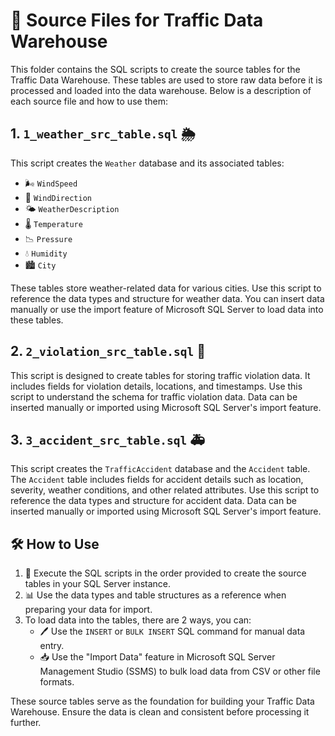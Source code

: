 # 📂 Source Files for Traffic Data Warehouse

This folder contains the SQL scripts to create the source tables for the Traffic Data Warehouse. These tables are used to store raw data before it is processed and loaded into the data warehouse. Below is a description of each source file and how to use them:

## 1. `1_weather_src_table.sql` 🌦️

This script creates the `Weather` database and its associated tables:

- 🌬️ `WindSpeed`
- 🧭 `WindDirection`
- 🌤️ `WeatherDescription`
- 🌡️ `Temperature`
- 📉 `Pressure`
- 💧 `Humidity`
- 🏙️ `City`

These tables store weather-related data for various cities. Use this script to reference the data types and structure for weather data. You can insert data manually or use the import feature of Microsoft SQL Server to load data into these tables.

## 2. `2_violation_src_table.sql` 🚦

This script is designed to create tables for storing traffic violation data. It includes fields for violation details, locations, and timestamps. Use this script to understand the schema for traffic violation data. Data can be inserted manually or imported using Microsoft SQL Server's import feature.

## 3. `3_accident_src_table.sql` 🚑

This script creates the `TrafficAccident` database and the `Accident` table. The `Accident` table includes fields for accident details such as location, severity, weather conditions, and other related attributes. Use this script to reference the data types and structure for accident data. Data can be inserted manually or imported using Microsoft SQL Server's import feature.

## 🛠️ How to Use

1. 📝 Execute the SQL scripts in the order provided to create the source tables in your SQL Server instance.
2. 📊 Use the data types and table structures as a reference when preparing your data for import.
3. To load data into the tables, there are 2 ways, you can:
   - 🖊️ Use the `INSERT` or `BULK INSERT` SQL command for manual data entry.
   - 📥 Use the "Import Data" feature in Microsoft SQL Server Management Studio (SSMS) to bulk load data from CSV or other file formats.

These source tables serve as the foundation for building your Traffic Data Warehouse. Ensure the data is clean and consistent before processing it further.
